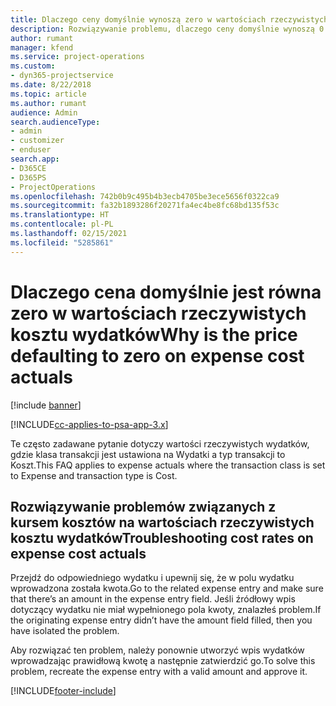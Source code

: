```yaml
---
title: Dlaczego ceny domyślnie wynoszą zero w wartościach rzeczywistych kosztu wydatków?
description: Rozwiązywanie problemu, dlaczego ceny domyślnie wynoszą 0 w wartościach rzeczywistych kosztu wydatków.
author: rumant
manager: kfend
ms.service: project-operations
ms.custom:
- dyn365-projectservice
ms.date: 8/22/2018
ms.topic: article
ms.author: rumant
audience: Admin
search.audienceType:
- admin
- customizer
- enduser
search.app:
- D365CE
- D365PS
- ProjectOperations
ms.openlocfilehash: 742b0b9c495b4b3ecb4705be3ece5656f0322ca9
ms.sourcegitcommit: fa32b1893286f20271fa4ec4be8fc68bd135f53c
ms.translationtype: HT
ms.contentlocale: pl-PL
ms.lasthandoff: 02/15/2021
ms.locfileid: "5285861"
---
```

# <a name="why-is-the-price-defaulting-to-zero-on-expense-cost-actuals"></a><span data-ttu-id="15bae-103">Dlaczego cena domyślnie jest równa zero w wartościach rzeczywistych kosztu wydatków</span><span class="sxs-lookup"><span data-stu-id="15bae-103">Why is the price defaulting to zero on expense cost actuals</span></span>

[!include [banner](../includes/psa-now-project-operations.md)]

[!INCLUDE[cc-applies-to-psa-app-3.x](../includes/cc-applies-to-psa-app-3x.md)]

<span data-ttu-id="15bae-104">Te często zadawane pytanie dotyczy wartości rzeczywistych wydatków, gdzie klasa transakcji jest ustawiona na Wydatki a typ transakcji to Koszt.</span><span class="sxs-lookup"><span data-stu-id="15bae-104">This FAQ applies to expense actuals where the transaction class is set to Expense and transaction type is Cost.</span></span>

## <a name="troubleshooting-cost-rates-on-expense-cost-actuals"></a><span data-ttu-id="15bae-105">Rozwiązywanie problemów związanych z kursem kosztów na wartościach rzeczywistych kosztu wydatków</span><span class="sxs-lookup"><span data-stu-id="15bae-105">Troubleshooting cost rates on expense cost actuals</span></span>

<span data-ttu-id="15bae-106">Przejdź do odpowiedniego wydatku i upewnij się, że w polu wydatku wprowadzona została kwota.</span><span class="sxs-lookup"><span data-stu-id="15bae-106">Go to the related expense entry and make sure that there’s an amount in the expense entry field.</span></span> <span data-ttu-id="15bae-107">Jeśli źródłowy wpis dotyczący wydatku nie miał wypełnionego pola kwoty, znalazłeś problem.</span><span class="sxs-lookup"><span data-stu-id="15bae-107">If the originating expense entry didn’t have the amount field filled, then you have isolated the problem.</span></span>
 
<span data-ttu-id="15bae-108">Aby rozwiązać ten problem, należy ponownie utworzyć wpis wydatków wprowadzając prawidłową kwotę a następnie zatwierdzić go.</span><span class="sxs-lookup"><span data-stu-id="15bae-108">To solve this problem, recreate the expense entry with a valid amount and approve it.</span></span>


[!INCLUDE[footer-include](../includes/footer-banner.md)]
